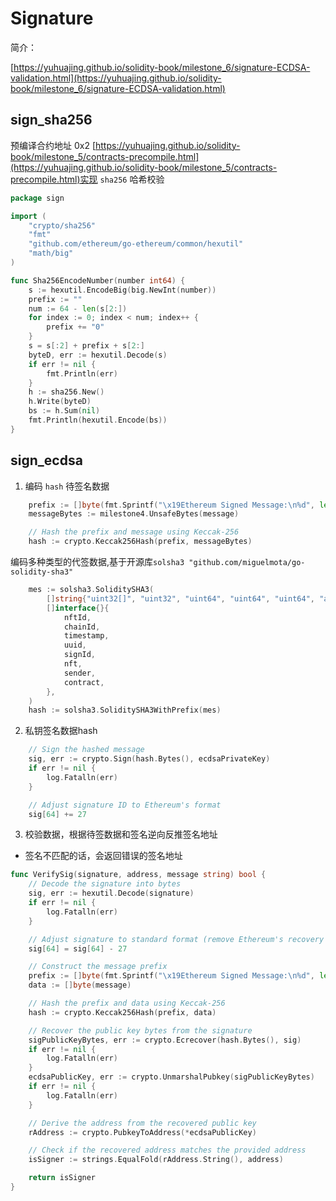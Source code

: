 # Signature
简介：

[https://yuhuajing.github.io/solidity-book/milestone_6/signature-ECDSA-validation.html](https://yuhuajing.github.io/solidity-book/milestone_6/signature-ECDSA-validation.html)

## sign_sha256
预编译合约地址 0x2 [https://yuhuajing.github.io/solidity-book/milestone_5/contracts-precompile.html](https://yuhuajing.github.io/solidity-book/milestone_5/contracts-precompile.html)实现 `sha256` 哈希校验
```go
package sign

import (
	"crypto/sha256"
	"fmt"
	"github.com/ethereum/go-ethereum/common/hexutil"
	"math/big"
)

func Sha256EncodeNumber(number int64) {
	s := hexutil.EncodeBig(big.NewInt(number))
	prefix := ""
	num := 64 - len(s[2:])
	for index := 0; index < num; index++ {
		prefix += "0"
	}
	s = s[:2] + prefix + s[2:]
	byteD, err := hexutil.Decode(s)
	if err != nil {
		fmt.Println(err)
	}
	h := sha256.New()
	h.Write(byteD)
	bs := h.Sum(nil)
	fmt.Println(hexutil.Encode(bs))
}
```

## sign_ecdsa
1. 编码 `hash` 待签名数据
```go
	prefix := []byte(fmt.Sprintf("\x19Ethereum Signed Message:\n%d", len(message)))
	messageBytes := milestone4.UnsafeBytes(message)

	// Hash the prefix and message using Keccak-256
	hash := crypto.Keccak256Hash(prefix, messageBytes)
```
编码多种类型的代签数据,基于开源库`solsha3 "github.com/miguelmota/go-solidity-sha3"`
```go
	mes := solsha3.SoliditySHA3(
		[]string{"uint32[]", "uint32", "uint64", "uint64", "uint64", "address", "address", "address"},
		[]interface{}{
			nftId,
			chainId,
			timestamp,
			uuid,
			signId,
			nft,
			sender,
			contract,
		},
	)
	hash := solsha3.SoliditySHA3WithPrefix(mes)
```
2. 私钥签名数据hash
```go
	// Sign the hashed message
	sig, err := crypto.Sign(hash.Bytes(), ecdsaPrivateKey)
	if err != nil {
		log.Fatalln(err)
	}

	// Adjust signature ID to Ethereum's format
	sig[64] += 27
```
3. 校验数据，根据待签数据和签名逆向反推签名地址
- 签名不匹配的话，会返回错误的签名地址
```go
func VerifySig(signature, address, message string) bool {
	// Decode the signature into bytes
	sig, err := hexutil.Decode(signature)
	if err != nil {
		log.Fatalln(err)
	}

	// Adjust signature to standard format (remove Ethereum's recovery ID)
	sig[64] = sig[64] - 27

	// Construct the message prefix
	prefix := []byte(fmt.Sprintf("\x19Ethereum Signed Message:\n%d", len(message)))
	data := []byte(message)

	// Hash the prefix and data using Keccak-256
	hash := crypto.Keccak256Hash(prefix, data)

	// Recover the public key bytes from the signature
	sigPublicKeyBytes, err := crypto.Ecrecover(hash.Bytes(), sig)
	if err != nil {
		log.Fatalln(err)
	}
	ecdsaPublicKey, err := crypto.UnmarshalPubkey(sigPublicKeyBytes)
	if err != nil {
		log.Fatalln(err)
	}

	// Derive the address from the recovered public key
	rAddress := crypto.PubkeyToAddress(*ecdsaPublicKey)

	// Check if the recovered address matches the provided address
	isSigner := strings.EqualFold(rAddress.String(), address)

	return isSigner
}
```
